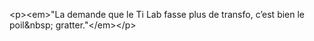 &lt;p&gt;&lt;em&gt;&quot;La demande que le Ti Lab fasse plus de transfo, c’est bien le poil&amp;nbsp; gratter.&quot;&lt;&#x2F;em&gt;&lt;&#x2F;p&gt;